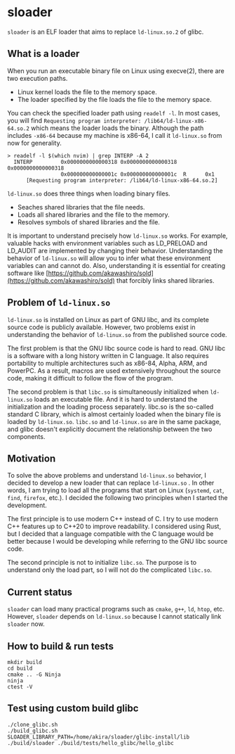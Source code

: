 # sloader
`sloader` is an ELF loader that aims to replace `ld-linux.so.2` of glibc.

## What is a loader
When you run an executable binary file on Linux using execve(2), there are two execution paths.
- Linux kernel loads the file to the memory space.
- The loader specified by the file loads the file to the memory space.

You can check the specified loader path using `readelf -l`. In most cases,  you will find `Requesting program interpreter: /lib64/ld-linux-x86-64.so.2` which means the loader loads the binary. Although the path includes `-x86-64` because my machine is x86-64, I call it `ld-linux.so` from now for generality.

```
> readelf -l $(which nvim) | grep INTERP -A 2
  INTERP         0x0000000000000318 0x0000000000000318 0x0000000000000318
                 0x000000000000001c 0x000000000000001c  R      0x1
      [Requesting program interpreter: /lib64/ld-linux-x86-64.so.2]
```

`ld-linux.so` does three things when loading binary files.
- Seaches shared libraries that the file needs.
- Loads all shared libraries and the file to the memory.
- Resolves symbols of shared libraries and the file.

It is important to understand precisely how `ld-linux.so` works. For example, valuable hacks with environment variables such as LD_PRELOAD and LD_AUDIT are implemented by changing their behavior. Understanding the behavior of `ld-linux.so` will allow you to infer what these environment variables can and cannot do. Also, understanding it is essential for creating software like [https://github.com/akawashiro/sold](https://github.com/akawashiro/sold) that forcibly links shared libraries.

## Problem of `ld-linux.so`
`ld-linux.so` is installed on Linux as part of GNU libc, and its complete source code is publicly available. However, two problems exist in understanding the behavior of `ld-linux.so` from the published source code.

The first problem is that the GNU libc source code is hard to read. GNU libc is a software with a long history written in C language. It also requires portability to multiple architectures such as x86-84, Alpha, ARM, and PowerPC. As a result, macros are used extensively throughout the source code, making it difficult to follow the flow of the program.

The second problem is that `libc.so` is simultaneously initialized when `ld-linux.so` loads an executable file. And it is hard to understand the initialization and the loading process separately. libc.so is the so-called standard C library, which is almost certainly loaded when the binary file is loaded by `ld-linux.so`. `libc.so` and `ld-linux.so` are in the same package, and glibc doesn't explicitly document the relationship between the two components.

## Motivation
To solve the above problems and understand `ld-linux.so` behavior, I decided to develop a new loader that can replace `ld-linux.so` . In other words, I am trying to load all the programs that start on Linux (`systemd`, `cat`, `find`, `firefox`, etc.). I decided the following two principles when I started the development.

The first principle is to use modern C++ instead of C. I try to use modern C++ features up to C++20 to improve readability. I considered using Rust, but I decided that a language compatible with the C language would be better because I would be developing while referring to the GNU libc source code.

The second principle is not to initialize `libc.so`. The purpose is to understand only the load part, so I will not do the complicated `libc.so`.

## Current status
`sloader` can load many practical programs such as `cmake`, `g++`, `ld`, `htop`, etc. However, `sloader` depends on `ld-linux.so` because I cannot statically link `sloader` now.

## How to build & run tests
```
mkdir build
cd build
cmake .. -G Ninja
ninja
ctest -V
```

## Test using custom build glibc
```
./clone_glibc.sh
./build_glibc.sh
SLOADER_LIBRARY_PATH=/home/akira/sloader/glibc-install/lib ./build/sloader ./build/tests/hello_glibc/hello_glibc
```